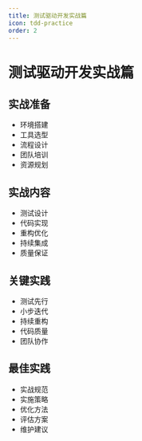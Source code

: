 ```yaml
---
title: 测试驱动开发实战篇
icon: tdd-practice
order: 2
---
```


# 测试驱动开发实战篇

## 实战准备
- 环境搭建
- 工具选型
- 流程设计
- 团队培训
- 资源规划

## 实战内容
- 测试设计
- 代码实现
- 重构优化
- 持续集成
- 质量保证

## 关键实践
- 测试先行
- 小步迭代
- 持续重构
- 代码质量
- 团队协作

## 最佳实践
- 实战规范
- 实施策略
- 优化方法
- 评估方案
- 维护建议
